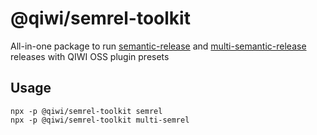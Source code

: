# @qiwi/semrel-toolkit
All-in-one package to run [semantic-release](https://github.com/semantic-release/semantic-release) and [multi-semantic-release](https://github.com/qiwi/multi-semantic-release) releases with QIWI OSS plugin presets

## Usage
```shell script
npx -p @qiwi/semrel-toolkit semrel
npx -p @qiwi/semrel-toolkit multi-semrel
```
